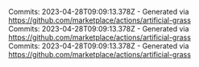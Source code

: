 Commits: 2023-04-28T09:09:13.378Z - Generated via https://github.com/marketplace/actions/artificial-grass
<br>
Commits: 2023-04-28T09:09:13.378Z - Generated via https://github.com/marketplace/actions/artificial-grass
<br>
Commits: 2023-04-28T09:09:13.378Z - Generated via https://github.com/marketplace/actions/artificial-grass
<br>
